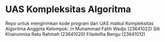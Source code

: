 # UAS Kompleksitas Algoritma
Repo untuk mengirimkan kode program dari UAS matkul Kompleksitas Algoritma
Anggota Kelompok:
/n Muhammad Fatih Wadjo (23641022)
Siti Khairunnisa Ratu Rahmah (23641020)
Filadelfia Bengu (23641012)
